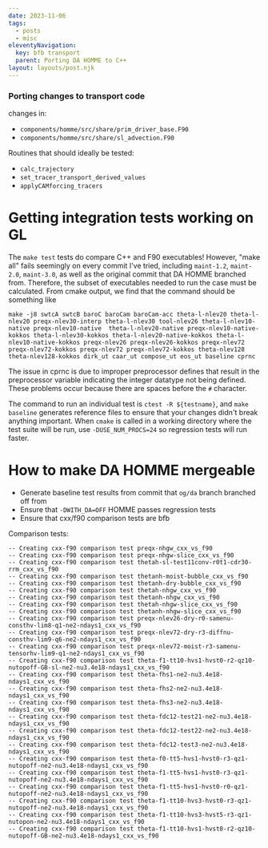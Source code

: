 ```yaml
---
date: 2023-11-06
tags:
  - posts
  - misc
eleventyNavigation:
  key: bfb transport
  parent: Porting DA HOMME to C++
layout: layouts/post.njk
---
```


### Porting changes to transport code

changes in:
* `components/homme/src/share/prim_driver_base.F90`
* `components/homme/src/share/sl_advection.F90`

Routines that should ideally be tested:
* `calc_trajectory`
* `set_tracer_transport_derived_values`
* `applyCAMforcing_tracers`




# Getting integration tests working on GL

The `make test` tests do compare C++ and F90 executables! However, "make all" fails seemingly on every commit I've tried, 
including `maint-1.2`, `maint-2.0`, `maint-3.0`, as well as the original commit that DA HOMME branched from. 
Therefore, the subset of executables needed to run the case must be calculated.
From cmake output, we find that the command should be something like
```
make -j8 swtcA swtcB baroC baroCam baroCam-acc theta-l-nlev20 theta-l-nlev20 preqx-nlev30-interp theta-l-nlev30 tool-nlev26 theta-l-nlev10-native preqx-nlev10-native  theta-l-nlev20-native preqx-nlev10-native-kokkos theta-l-nlev30-kokkos theta-l-nlev20-native-kokkos theta-l-nlev10-native-kokkos preqx-nlev26 preqx-nlev26-kokkos preqx-nlev72 preqx-nlev72-kokkos preqx-nlev72 preqx-nlev72-kokkos theta-nlev128 theta-nlev128-kokkos dirk_ut caar_ut compose_ut eos_ut baseline cprnc
```

The issue in cprnc is due to improper preprocessor defines that result in the preprocessor variable indicating the integer datatype not being defined. 
These problems occur because there are spaces before the `#` character. 

The command to run an individual test is `ctest -R ${testname}`, and `make baseline` generates reference files to ensure that your changes didn't break anything important.
When `cmake` is called in a working directory where the test suite will be run, use `-DUSE_NUM_PROCS=24` so regression tests will run faster.


# How to make DA HOMME mergeable
* Generate baseline test results from commit that `og/da` branch branched off from
* Ensure that `-DWITH_DA=OFF` HOMME passes regression tests
* Ensure that cxx/f90 comparison tests are bfb

Comparison tests:
```
-- Creating cxx-f90 comparison test preqx-nhgw_cxx_vs_f90
-- Creating cxx-f90 comparison test preqx-nhgw-slice_cxx_vs_f90
-- Creating cxx-f90 comparison test thetah-sl-test11conv-r0t1-cdr30-rrm_cxx_vs_f90
-- Creating cxx-f90 comparison test thetanh-moist-bubble_cxx_vs_f90
-- Creating cxx-f90 comparison test thetanh-dry-bubble_cxx_vs_f90
-- Creating cxx-f90 comparison test thetah-nhgw_cxx_vs_f90
-- Creating cxx-f90 comparison test thetanh-nhgw_cxx_vs_f90
-- Creating cxx-f90 comparison test thetah-nhgw-slice_cxx_vs_f90
-- Creating cxx-f90 comparison test thetanh-nhgw-slice_cxx_vs_f90
-- Creating cxx-f90 comparison test preqx-nlev26-dry-r0-samenu-consthv-lim8-q1-ne2-ndays1_cxx_vs_f90
-- Creating cxx-f90 comparison test preqx-nlev72-dry-r3-diffnu-consthv-lim9-q6-ne2-ndays1_cxx_vs_f90
-- Creating cxx-f90 comparison test preqx-nlev72-moist-r3-samenu-tensorhv-lim9-q1-ne2-ndays1_cxx_vs_f90
-- Creating cxx-f90 comparison test theta-f1-tt10-hvs1-hvst0-r2-qz10-nutopoff-GB-sl-ne2-nu3.4e18-ndays1_cxx_vs_f90
-- Creating cxx-f90 comparison test theta-fhs1-ne2-nu3.4e18-ndays1_cxx_vs_f90
-- Creating cxx-f90 comparison test theta-fhs2-ne2-nu3.4e18-ndays1_cxx_vs_f90
-- Creating cxx-f90 comparison test theta-fhs3-ne2-nu3.4e18-ndays1_cxx_vs_f90
-- Creating cxx-f90 comparison test theta-fdc12-test21-ne2-nu3.4e18-ndays1_cxx_vs_f90
-- Creating cxx-f90 comparison test theta-fdc12-test22-ne2-nu3.4e18-ndays1_cxx_vs_f90
-- Creating cxx-f90 comparison test theta-fdc12-test3-ne2-nu3.4e18-ndays1_cxx_vs_f90
-- Creating cxx-f90 comparison test theta-f0-tt5-hvs1-hvst0-r3-qz1-nutopoff-ne2-nu3.4e18-ndays1_cxx_vs_f90
-- Creating cxx-f90 comparison test theta-f1-tt5-hvs1-hvst0-r3-qz1-nutopoff-ne2-nu3.4e18-ndays1_cxx_vs_f90
-- Creating cxx-f90 comparison test theta-f1-tt5-hvs1-hvst0-r0-qz1-nutopoff-ne2-nu3.4e18-ndays1_cxx_vs_f90
-- Creating cxx-f90 comparison test theta-f1-tt10-hvs3-hvst0-r3-qz1-nutopoff-ne2-nu3.4e18-ndays1_cxx_vs_f90
-- Creating cxx-f90 comparison test theta-f1-tt10-hvs3-hvst5-r3-qz1-nutopon-ne2-nu3.4e18-ndays1_cxx_vs_f90
-- Creating cxx-f90 comparison test theta-f1-tt10-hvs1-hvst0-r2-qz10-nutopoff-GB-ne2-nu3.4e18-ndays1_cxx_vs_f90
```
